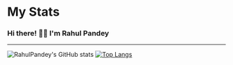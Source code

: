 # My Stats
<h3>Hi there! 👋🤓 I'm Rahul Pandey</h3>
<hr>

![RahulPandey's GitHub stats](https://github-readme-stats.vercel.app/api?username=rahulpandey70&show_icons=true)
[![Top Langs](https://github-readme-stats.vercel.app/api/top-langs/?username=rahulpandey70&langs_count=8)](https://github.com/rahulpandey70/github-readme-stats)
